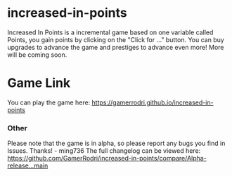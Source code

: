 # increased-in-points
Increased In Points is a incremental game based on one variable called Points, you gain points by clicking on the "Click for ..." button. You can buy upgrades to advance the game and prestiges to advance even more! More will be coming soon.
# Game Link
You can play the game here: https://gamerrodri.github.io/increased-in-points
### Other
Please note that the game is in alpha, so please report any bugs you find in Issues. Thanks! - ming736
The full changelog can be viewed here: https://github.com/GamerRodri/increased-in-points/compare/Alpha-release...main



